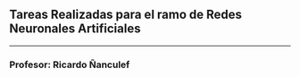 ## Tareas Realizadas para el ramo de Redes Neuronales Artificiales
---

### Profesor: Ricardo Ñanculef
